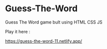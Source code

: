 # Guess-The-Word

Guess The Word game bult using HTML CSS JS

Play it here :

https://guess-the-word-11.netlify.app/
